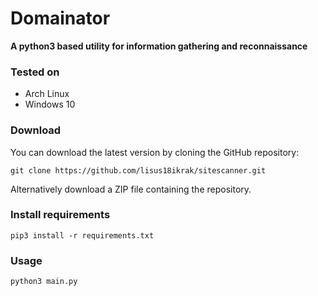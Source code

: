 # Domainator

**A python3 based utility for information gathering and reconnaissance**

### Tested on

- Arch Linux
- Windows 10

### Download

You can download the latest version by cloning the GitHub repository:

	git clone https://github.com/lisus18ikrak/sitescanner.git
	
	

Alternatively download a ZIP file containing the repository.

### Install requirements

	pip3 install -r requirements.txt

### Usage

	python3 main.py
